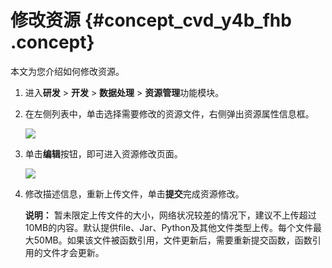 # 修改资源 {#concept_cvd_y4b_fhb .concept}

本文为您介绍如何修改资源。

1.  进入**研发** \> **开发** \> **数据处理** \> **资源管理**功能模块。
2.  在左侧列表中，单击选择需要修改的资源文件，右侧弹出资源属性信息框。

    ![](http://static-aliyun-doc.oss-cn-hangzhou.aliyuncs.com/assets/img/149632/156134684641557_zh-CN.png)

3.  单击**编辑**按钮，即可进入资源修改页面。

    ![](http://static-aliyun-doc.oss-cn-hangzhou.aliyuncs.com/assets/img/149632/156134684641559_zh-CN.png)

4.  修改描述信息，重新上传文件，单击**提交**完成资源修改。

    **说明：** 暂未限定上传文件的大小，网络状况较差的情况下，建议不上传超过10MB的内容。默认提供file、Jar、Python及其他文件类型上传。每个文件最大50MB。如果该文件被函数引用，文件更新后，需要重新提交函数，函数引用的文件才会更新。


